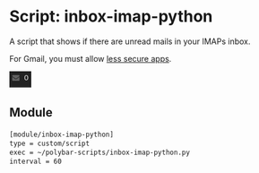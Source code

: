 # Script: inbox-imap-python

A script that shows if there are unread mails in your IMAPs inbox.

For Gmail, you must allow [less secure apps](https://myaccount.google.com/security#connectedapps).

![inbox-imap-python](screenshots/1.png)


## Module

```
[module/inbox-imap-python]
type = custom/script
exec = ~/polybar-scripts/inbox-imap-python.py
interval = 60
```
